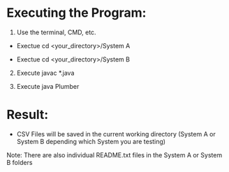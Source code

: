 # Executing the Program: 

1) Use the terminal, CMD, etc.
* Exectue cd <your_directory>/System A
                  
* Exectue cd <your_directory>/System B

2) Execute javac *.java

3) Execute java Plumber

# Result: 

* CSV Files will be saved in the current working directory (System A or System B depending which System you are testing)

Note: There are also individual README.txt files in the System A or System B folders
